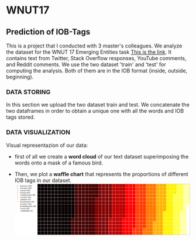# WNUT17

## Prediction of IOB-Tags

This is a project that I conducted with 3 master's colleagues. We analyze the dataset for the WNUT 17 Emerging Entities task [This is the link](https://github.com/nluninja/nlp_datasets/tree/main/WNUT17/data). It contains text from Twitter, Stack Overflow responses, YouTube comments, and Reddit comments.
We use the two dataset 'train' and 'test' for computing the analysis. Both of them are in the IOB format (inside, outside, beginning).

### DATA STORING
In this section we upload the two dataset train and test. We concatenate the two dataframes in order to obtain a unique one with all the words and IOB tags stored.

### DATA VISUALIZATION
Visual representazion of our data: 
- first of all we create a **word cloud** of our text dataset superimposing the words onto a mask of a famous bird.
  
- Then, we plot a **waffle chart** that represents the proportions of different IOB tags in our dataset.
  ![WAFFLE CHART](images/waffle_chart.png)
